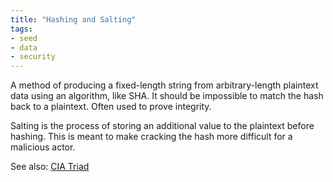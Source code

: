 ```yaml
---
title: "Hashing and Salting"
tags:
- seed
- data
- security
---
```


A method of producing a fixed-length string from arbitrary-length plaintext data using an algorithm, like SHA.  It should be impossible to match the hash back to a plaintext.  Often used to prove integrity.

Salting is the process of storing an additional value to the plaintext before hashing. This is meant to make cracking the hash more difficult for a malicious actor.  

See also: [CIA Triad](notes/CIA%20Triad.md)
